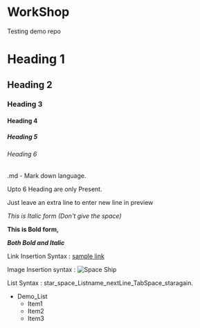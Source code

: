 # WorkShop
Testing demo repo
# Heading 1
## Heading 2
### Heading 3
#### Heading 4
##### Heading 5
###### Heading 6

.md - Mark down language.

Upto 6 Heading are only Present.

Just leave an extra line to enter new line in preview

*This is Italic form (Don't give the space)*

**This is Bold form,**

***Both Bold and Italic***

Link Insertion Syntax : [sample link](https://www.google.com/search?q=what+is+readme+in+github&rlz=1C1GCEB_enIN979IN979&oq=What+is+readMe&aqs=chrome.3.0i512j69i57j0i512l8.11462j0j15&sourceid=chrome&ie=UTF-8)

Image Insertion syntax : 
![Space Ship](https://thumbs.dreamstime.com/b/alien-mothership-spaceship-deep-space-ufo-spacecraft-flying-universe-planet-stars-rear-view-d-rendering-render-127064275.jpg)

List Syntax : star_space_Listname_nextLine_TabSpace_staragain.

* Demo_List
  * Item1
  * Item2
  * Item3
